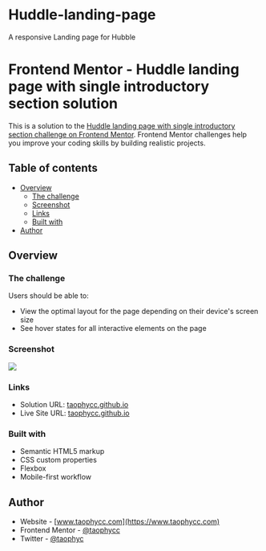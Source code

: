 # Huddle-landing-page
A responsive Landing page for Hubble

# Frontend Mentor - Huddle landing page with single introductory section solution

This is a solution to the [Huddle landing page with single introductory section challenge on Frontend Mentor](https://www.frontendmentor.io/challenges/huddle-landing-page-with-a-single-introductory-section-B_2Wvxgi0). Frontend Mentor challenges help you improve your coding skills by building realistic projects. 

## Table of contents

- [Overview](#overview)
  - [The challenge](#the-challenge)
  - [Screenshot](#screenshot)
  - [Links](#links)
  - [Built with](#built-with)
- [Author](#author)


## Overview

### The challenge

Users should be able to:

- View the optimal layout for the page depending on their device's screen size
- See hover states for all interactive elements on the page

### Screenshot

![](./screenshot.jpg)


### Links

- Solution URL: [taophycc.github.io](https://github.com/Taophycc/Huddle-landing-page.git)
- Live Site URL: [taophycc.github.io](https://Huddle-landing-page/)

### Built with

- Semantic HTML5 markup
- CSS custom properties
- Flexbox
- Mobile-first workflow


## Author

- Website - [www.taophycc.com](https://www.taophycc.com)
- Frontend Mentor - [@taophycc](https://www.frontendmentor.io/profile/taophycc)
- Twitter - [@taophyc](https://www.twitter.com/taophyc_)


